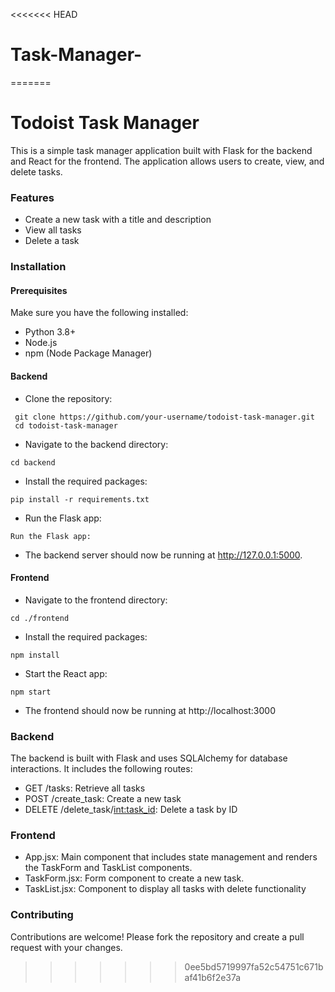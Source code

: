 <<<<<<< HEAD
# Task-Manager-
=======
# Todoist Task Manager
This is a simple task manager application built with Flask for the backend and React for the frontend. The application allows users to create, view, and delete tasks.

### Features
- Create a new task with a title and description
- View all tasks
- Delete a task

### Installation
#### Prerequisites

Make sure you have the following installed:

- Python 3.8+
- Node.js
- npm (Node Package Manager)
#### Backend
- Clone the repository:
~~~
 git clone https://github.com/your-username/todoist-task-manager.git
 cd todoist-task-manager
 ~~~
- Navigate to the backend directory:
 ~~~
 cd backend
 ~~~
- Install the required packages:
 ~~~
 pip install -r requirements.txt
 ~~~
- Run the Flask app:
 ~~~
 Run the Flask app:
 ~~~
- The backend server should now be running at http://127.0.0.1:5000.
#### Frontend
- Navigate to the frontend directory:
 ~~~
 cd ./frontend
 ~~~
- Install the required packages:
 ~~~
 npm install
 ~~~
- Start the React app:
 ~~~
 npm start
 ~~~
- The frontend should now be running at http://localhost:3000

### Backend
The backend is built with Flask and uses SQLAlchemy for database interactions. It includes the following routes:

- GET /tasks: Retrieve all tasks
- POST /create_task: Create a new task
- DELETE /delete_task/<int:task_id>: Delete a task by ID

### Frontend
- App.jsx: Main component that includes state management and renders the TaskForm and TaskList components.
- TaskForm.jsx: Form component to create a new task.
- TaskList.jsx: Component to display all tasks with delete functionality

### Contributing
Contributions are welcome! Please fork the repository and create a pull request with your changes.
>>>>>>> 0ee5bd5719997fa52c54751c671baf41b6f2e37a

